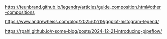 https://teunbrand.github.io/legendry/articles/guide_composition.html#other-compositions

https://www.andrewheiss.com/blog/2025/02/19/ggplot-histogram-legend/

https://rpahl.github.io/r-some-blog/posts/2024-12-21-introducing-pipeflow/
